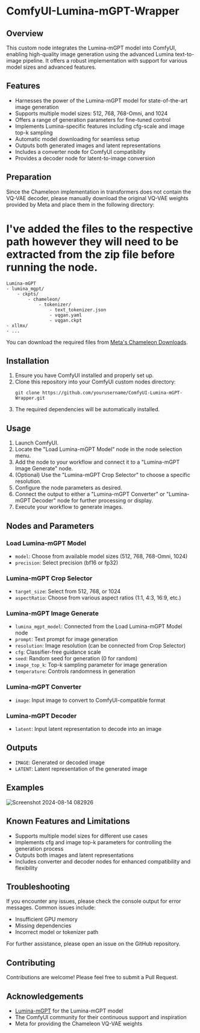 # ComfyUI-Lumina-mGPT-Wrapper

## Overview
This custom node integrates the Lumina-mGPT model into ComfyUI, enabling high-quality image generation using the advanced Lumina text-to-image pipeline. It offers a robust implementation with support for various model sizes and advanced features.

## Features
- Harnesses the power of the Lumina-mGPT model for state-of-the-art image generation
- Supports multiple model sizes: 512, 768, 768-Omni, and 1024
- Offers a range of generation parameters for fine-tuned control
- Implements Lumina-specific features including cfg-scale and image top-k sampling
- Automatic model downloading for seamless setup
- Outputs both generated images and latent representations
- Includes a converter node for ComfyUI compatibility
- Provides a decoder node for latent-to-image conversion

## Preparation
Since the Chameleon implementation in transformers does not contain the VQ-VAE decoder, please manually download the original VQ-VAE weights provided by Meta and place them in the following directory:

# I've added the files to the respective path however they will need to be extracted from the zip file before running the node.

```
Lumina-mGPT
- lumina_mgpt/
    - ckpts/
        - chameleon/
            - tokenizer/
                - text_tokenizer.json
                - vqgan.yaml
                - vqgan.ckpt
- xllmx/
- ...
```

You can download the required files from [Meta's Chameleon Downloads](https://ai.meta.com/resources/models-and-libraries/chameleon-downloads/).

## Installation
1. Ensure you have ComfyUI installed and properly set up.
2. Clone this repository into your ComfyUI custom nodes directory:
   ```
   git clone https://github.com/yourusername/ComfyUI-Lumina-mGPT-Wrapper.git
   ```
3. The required dependencies will be automatically installed.

## Usage
1. Launch ComfyUI.
2. Locate the "Load Lumina-mGPT Model" node in the node selection menu.
3. Add the node to your workflow and connect it to a "Lumina-mGPT Image Generate" node.
4. (Optional) Use the "Lumina-mGPT Crop Selector" to choose a specific resolution.
5. Configure the node parameters as desired.
6. Connect the output to either a "Lumina-mGPT Converter" or "Lumina-mGPT Decoder" node for further processing or display.
7. Execute your workflow to generate images.

## Nodes and Parameters

### Load Lumina-mGPT Model
- `model`: Choose from available model sizes (512, 768, 768-Omni, 1024)
- `precision`: Select precision (bf16 or fp32)

### Lumina-mGPT Crop Selector
- `target_size`: Select from 512, 768, or 1024
- `aspectRatio`: Choose from various aspect ratios (1:1, 4:3, 16:9, etc.)

### Lumina-mGPT Image Generate
- `lumina_mgpt_model`: Connected from the Load Lumina-mGPT Model node
- `prompt`: Text prompt for image generation
- `resolution`: Image resolution (can be connected from Crop Selector)
- `cfg`: Classifier-free guidance scale
- `seed`: Random seed for generation (0 for random)
- `image_top_k`: Top-k sampling parameter for image generation
- `temperature`: Controls randomness in generation

### Lumina-mGPT Converter
- `image`: Input image to convert to ComfyUI-compatible format

### Lumina-mGPT Decoder
- `latent`: Input latent representation to decode into an image

## Outputs
- `IMAGE`: Generated or decoded image
- `LATENT`: Latent representation of the generated image

## Examples

![Screenshot 2024-08-14 082926](https://github.com/user-attachments/assets/c6c064ad-5805-4d71-9d90-cb665728a995)


## Known Features and Limitations
- Supports multiple model sizes for different use cases
- Implements cfg and image top-k parameters for controlling the generation process
- Outputs both images and latent representations
- Includes converter and decoder nodes for enhanced compatibility and flexibility

## Troubleshooting
If you encounter any issues, please check the console output for error messages. Common issues include:
- Insufficient GPU memory
- Missing dependencies
- Incorrect model or tokenizer path

For further assistance, please open an issue on the GitHub repository.

## Contributing
Contributions are welcome! Please feel free to submit a Pull Request.

## Acknowledgements
- [Lumina-mGPT](https://huggingface.co/Alpha-VLLM/Lumina-mGPT-7B-768) for the Lumina-mGPT model
- The ComfyUI community for their continuous support and inspiration
- Meta for providing the Chameleon VQ-VAE weights
